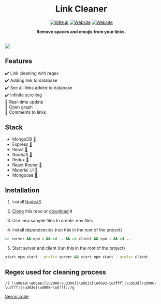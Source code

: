 <div align="center">
	<h1>Link Cleaner</h1>
  <a href="https://github.com/AuroPick/link-cleaner/blob/master/LICENSE"><img alt="GitHub" src="https://img.shields.io/github/license/AuroPick/link-cleaner"></a>
  <a href="https://link-cleaner.netlify.app"><img alt="Website" src="https://img.shields.io/website?label=client&logo=Netlify&url=https%3A%2F%2Flink-cleaner.netlify.app"></a>
  <a href="https://link-cleaner.herokuapp.com"><img alt="Website" src="https://img.shields.io/website?label=server&logo=Heroku&url=https%3A%2F%2Flink-cleaner.herokuapp.com"></a>
	<p><b>Remove spaces and emojis from your links.</b></p>
</div>
</br>
<a href="https://link-cleaner.netlify.app"><img src="https://user-images.githubusercontent.com/53499802/111077567-6ff9c200-8502-11eb-8735-ac0ef15d08b4.gif" /></a>

## Features
:heavy_check_mark: Link cleaning with regex  
:heavy_check_mark: Adding link to database  
:heavy_check_mark: See all links added to database  
:heavy_check_mark: Infinite scrolling  
:large_blue_circle: Real-time update  
:large_blue_circle: Open graph  
:large_blue_circle: Comments to links  

## Stack
- MongoDB [:link:](https://www.mongodb.com)  
- Express [:link:](https://expressjs.com)  
- React [:link:](https://reactjs.org)  
- NodeJS [:link:](https://nodejs.org/en/)
- Redux [:link:](https://redux.js.org)
- React Router [:link:](https://reactrouter.com)
- Material UI [:link:](https://material-ui.com)
- Mongoose [:link:](https://mongoosejs.com)

## Installation

1. Install [NodeJS](https://nodejs.org/en/)

2. [Clone](https://help.github.com/en/github/creating-cloning-and-archiving-repositories/cloning-a-repository) this repo or [download](https://github.com/AuroPick/link-cleaner/archive/refs/heads/master.zip) it

3. Use .env.sample files to create .env files

4. Install dependencies (run this in the root of the project)
  ```bash
  cd server && npm i && cd .. && cd client && npm i && cd ..
  ```
5. Start server and client (run this in the root of the project)
  ```bash
  start npm start --prefix server && start npm start --prefix client
  ```

## Regex used for cleaning process
```regex
/( |\u00a9|\u00ae|[\u2000-\u3300]|\ud83c[\ud000-\udfff]|\ud83d[\ud000-\udfff]|\ud83e[\ud000-\udfff])/g
```
[See in code](https://github.com/AuroPick/link-cleaner/blob/master/client/src/components/LinkCleaner/Cleaner/Cleaner.js#L42)

